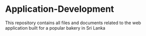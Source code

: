 # Application-Development
This repository contains all files and documents related to the web application built for a popular bakery in Sri Lanka
